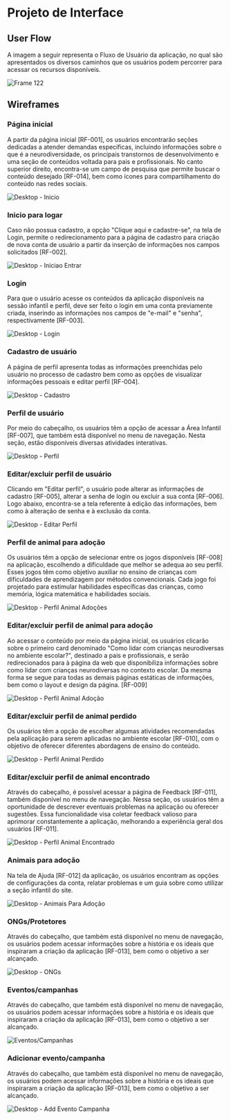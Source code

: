# Projeto de Interface

## User Flow

A imagem a seguir representa o Fluxo de Usuário da aplicação, no qual são apresentados os diversos caminhos que os usuários podem percorrer para acessar os recursos disponíveis.

![Frame 122](https://github.com/wesley-surt/adopet/assets/109616789/23878b25-c08e-4c24-9c87-c2f616fac6dd)

## Wireframes

### Página inicial

A partir da página inicial [RF-001], os usuários encontrarão seções dedicadas a atender demandas específicas, incluindo informações sobre o que é a neurodiversidade, os principais transtornos de desenvolvimento e uma seção de conteúdos voltada para pais e profissionais. No canto superior direito, encontra-se um campo de pesquisa que permite buscar o conteúdo desejado [RF-014], bem como ícones para compartilhamento do conteúdo nas redes sociais.

![Desktop - Inicio](https://github.com/wesley-surt/adopet/assets/109616789/8f8952a0-c95b-430f-bade-405c606b9375)

### Inicio para logar

Caso não possua cadastro, a opção "Clique aqui e cadastre-se", na tela de Login, permite o redirecionamento para a página de cadastro para criação de nova conta de usuário a partir da inserção de informações nos campos solicitados [RF-002].

![Desktop - Iniciao Entrar](https://github.com/wesley-surt/adopet/assets/109616789/574370ed-6873-4285-bf08-2a1746e3dcd7)

### Login

Para que o usuário acesse os conteúdos da aplicação disponíveis na sessão infantil e perfil, deve ser feito o login em uma conta previamente criada, inserindo as informações nos campos de "e-mail" e "senha", respectivamente [RF-003]. 

![Desktop - Login](https://github.com/wesley-surt/adopet/assets/109616789/2dc3f0e1-9cc1-4b79-9c6a-dc06537558c9)

### Cadastro de usuário

A página de perfil apresenta todas as informações preenchidas pelo usuário no processo de cadastro bem como as opções de visualizar informações pessoais e editar perfil [RF-004].

![Desktop - Cadastro](https://github.com/wesley-surt/adopet/assets/109616789/36418663-7613-4634-adc0-7164a1e9ac80)

### Perfil de usuário

Por meio do cabeçalho, os usuários têm a opção de acessar a Área Infantil [RF-007], que também está disponível no menu de navegação. Nesta seção, estão disponíveis diversas atividades interativas.

![Desktop - Perfil](https://github.com/wesley-surt/adopet/assets/109616789/c012792f-92df-455b-8433-0c449df3e7bf)

### Editar/excluir perfil de usuário

Clicando em "Editar perfil", o usuário pode alterar as informações de cadastro [RF-005], alterar a senha de login ou excluir a sua conta [RF-006]. Logo abaixo, encontra-se a tela referente à edição das informações, bem como à alteração de senha e à exclusão da conta.

![Desktop - Editar Perfil](https://github.com/wesley-surt/adopet/assets/109616789/109b4064-fe28-4936-a17f-fc817762c795)

### Perfil de animal para adoção

Os usuários têm a opção de selecionar entre os jogos disponíveis [RF-008] na aplicação, escolhendo a dificuldade que melhor se adequa ao seu perfil. Esses jogos têm como objetivo auxiliar no ensino de crianças com dificuldades de aprendizagem por métodos convencionais. Cada jogo foi projetado para estimular habilidades específicas das crianças, como memória, lógica matemática e habilidades sociais.

![Desktop - Perfil Animal Adoções](https://github.com/wesley-surt/adopet/assets/109616789/6c7c5084-3f03-4ac5-8913-ad0a07c621ab)

### Editar/excluir perfil de animal para adoção

Ao acessar o conteúdo por meio da página inicial, os usuários clicarão sobre o primeiro card denominado "Como lidar com crianças neurodiversas no ambiente escolar?", destinado a pais e profissionais, e serão redirecionados para à página da web que disponibiliza informações sobre como lidar com crianças neurodiversas no contexto escolar. Da mesma forma se segue para todas as demais páginas estáticas de informações, bem como o layout e design da página. [RF-009]

![Desktop - Perfil Animal Adoção](https://github.com/wesley-surt/adopet/assets/109616789/ab524c21-0e91-4481-b04a-7eab40df6069)

### Editar/excluir perfil de animal perdido

Os usuários têm a opção de escolher algumas atividades recomendadas pela aplicação para serem aplicadas no ambiente escolar [RF-010], com o objetivo de oferecer diferentes abordagens de ensino do conteúdo.

![Desktop - Perfil Animal Perdido](https://github.com/wesley-surt/adopet/assets/109616789/1ffd99ae-5e82-4cc6-a586-213b430a5590)

### Editar/excluir perfil de animal encontrado

Através do cabeçalho, é possível acessar a página de Feedback [RF-011], também disponível no menu de navegação. Nessa seção, os usuários têm a oportunidade de descrever eventuais problemas na aplicação ou oferecer sugestões. Essa funcionalidade visa coletar feedback valioso para aprimorar constantemente a aplicação, melhorando a experiência geral dos usuários [RF-011].

![Desktop - Perfil Animal Encontrado](https://github.com/wesley-surt/adopet/assets/109616789/51df551c-e533-43c5-a1b5-b43141e60a8b)

### Animais para adoção

Na tela de Ajuda [RF-012] da aplicação, os usuários encontram as opções de configurações da conta, relatar problemas e um
 guia sobre como utilizar a seção infantil do site.

![Desktop - Animais Para Adoção](https://github.com/wesley-surt/adopet/assets/109616789/5b75ff38-46b0-4c09-bda6-bf9fa51f168b)

### ONGs/Protetores

Através do cabeçalho, que também está disponível no menu de navegação, os usuários podem acessar informações sobre a história e os ideais que inspiraram a criação da aplicação [RF-013], bem como o objetivo a ser alcançado.

![Desktop - ONGs](https://github.com/wesley-surt/adopet/assets/109616789/d5ebe619-2563-4d5c-b7ed-ff891a29c10d)

### Eventos/campanhas

Através do cabeçalho, que também está disponível no menu de navegação, os usuários podem acessar informações sobre a história e os ideais que inspiraram a criação da aplicação [RF-013], bem como o objetivo a ser alcançado.

![Eventos/Campanhas](https://github.com/wesley-surt/adopet/assets/109616789/cc59a075-92cf-4d10-82be-785a9718aae0)

### Adicionar evento/campanha

Através do cabeçalho, que também está disponível no menu de navegação, os usuários podem acessar informações sobre a história e os ideais que inspiraram a criação da aplicação [RF-013], bem como o objetivo a ser alcançado.

![Desktop - Add Evento Campanha](https://github.com/wesley-surt/adopet/assets/109616789/367aa994-d9d0-4057-87bc-491907346e5d)
